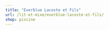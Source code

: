 ```yaml
---
title: "Everblue Lacoste et Fils"
url: /lit-et-mixe/everblue-lacoste-et-fils/
shop: piscine
---
```

